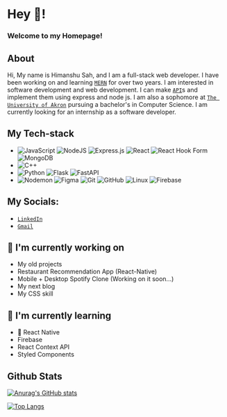 # Hey 👋!

### Welcome to my Homepage!

## About
Hi, My name is Himanshu Sah, and I am a full-stack web developer. I have been working on and learning [`MERN`](https://www.mongodb.com/mern-stack) for over two years. I am interested in software development and web development. I can make [`API`](https://en.wikipedia.org/wiki/API#:~:text=An%20application%20programming%20interface%20(API,to%20other%20pieces%20of%20software))s and implement them using express and node js. 
I am also a sophomore at [`The University of Akron`](https://uakron.edu/) pursuing a bachelor's in Computer Science. I am currently looking for an internship as a software developer.

## My Tech-stack
+ ![JavaScript](https://img.shields.io/badge/javascript-%23323330.svg?style=for-the-badge&logo=javascript&logoColor=%23F7DF1E)
   ![NodeJS](https://img.shields.io/badge/node.js-6DA55F?style=for-the-badge&logo=node.js&logoColor=white)
   ![Express.js](https://img.shields.io/badge/express.js-%23404d59.svg?style=for-the-badge&logo=express&logoColor=%2361DAFB)
   ![React](https://img.shields.io/badge/react-%2320232a.svg?style=for-the-badge&logo=react&logoColor=%2361DAFB)
   ![React Hook Form](https://img.shields.io/badge/React%20Hook%20Form-%23EC5990.svg?style=for-the-badge&logo=reacthookform&logoColor=white)
   ![MongoDB](https://img.shields.io/badge/MongoDB-%234ea94b.svg?style=for-the-badge&logo=mongodb&logoColor=white)
+ ![C++](https://img.shields.io/badge/c++-%2300599C.svg?style=for-the-badge&logo=c%2B%2B&logoColor=white)
+ ![Python](https://img.shields.io/badge/python-3670A0?style=for-the-badge&logo=python&logoColor=ffdd54)
   ![Flask](https://img.shields.io/badge/flask-%23000.svg?style=for-the-badge&logo=flask&logoColor=white)
   ![FastAPI](https://img.shields.io/badge/FastAPI-005571?style=for-the-badge&logo=fastapi)
+  ![Nodemon](https://img.shields.io/badge/NODEMON-%23323330.svg?style=for-the-badge&logo=nodemon&logoColor=%BBDEAD)
   ![Figma](https://img.shields.io/badge/figma-%23F24E1E.svg?style=for-the-badge&logo=figma&logoColor=white)
   ![Git](https://img.shields.io/badge/git-%23F05033.svg?style=for-the-badge&logo=git&logoColor=white)
   ![GitHub](https://img.shields.io/badge/github-%23121011.svg?style=for-the-badge&logo=github&logoColor=white)
   ![Linux](https://img.shields.io/badge/Linux-FCC624?style=for-the-badge&logo=linux&logoColor=black)
   ![Firebase](https://img.shields.io/badge/Firebase-039BE5?style=for-the-badge&logo=Firebase&logoColor=white)
    
## My Socials:
+ [`LinkedIn`](https://www.linkedin.com/in/himanshu-sah-a98799165/)
+ [`Gmail`](himanshusah41@gmail.com)

## 🔭 I'm currently working on

- My old projects
- Restaurant Recommendation App (React-Native)
- Mobile + Desktop Spotify Clone (Working on it soon...)
- My next blog
- My CSS skill

## 🌱 I'm currently learning

- 📱 React Native
- Firebase
- React Context API
- Styled Components  

## Github Stats
[![Anurag's GitHub stats](https://github-readme-stats.vercel.app/api?username=Sahhimanshu7)](https://github.com/anuraghazra/github-readme-stats)

[![Top Langs](https://github-readme-stats.vercel.app/api/top-langs/?username=Sahhimanshu7&layout=compact)](https://github.com/Sahhimanshu7)
<!---
Sahhimanshu7/Sahhimanshu7 is a ✨ special ✨ repository because its `README.md` (this file) appears on your GitHub profile.
You can click the Preview link to take a look at your changes.
--->
